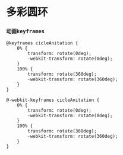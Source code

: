 # 多彩圆环

<vuep template="#demo1" class="full-page"></vuep>

<script v-pre type="text/x-template" id="demo1">
<style>
  .rad-cons{
    width: 300px;
    height: 300px;
    padding: 50px;
    margin: 0 auto;
  }  
 
  .rad-cons .circle-div{
    width: 100%;
    height: 100%;
    overflow: hidden;
    position: relative;
    animation: cicleAnitation 3s linear infinite;
    -webkit-animation: cicleAnitation 3s linear infinite;
  }

  .rad-cons .circle-div > div.centerWrap {
    width: 100%;
    height: 100%;
    border-radius: 120px;
    box-shadow:0 0 0 50px #fff;
    box-shadow: inset 0 0 8px rgba(0, 0, 0, 0.4), 0 0 0 50px #fff;
  }

  .rad-cons .circle-div > div.centerWrap:before {
    content: "";
    position: absolute;
    display: block;
    width: 84%;
    height: 84%;
    top: 8%;
    left: 8%;
    border-radius: 120px;
    background: #fff;
    box-shadow: 0 0 8px rgba(0, 0, 0, 0.4);
  }

  .circle-div  div {
    position: absolute;
    width: 50%;
    height: 50%;
  }

  .circle-div > div:first-child,
  .circle-div > div:nth-child(4) {
    left: 50%;
    width: 57.74%;
    margin-left: -28.87%;
  }

  .circle-div > div:first-child {
    background-color: #ff0000;
    background-image: linear-gradient(90deg, #ff0000 12%, #ffff00 88%);
  }

  .circle-div > div:nth-child(2) {
    left: 50%;
    transform-origin: bottom;
    transform: skewX(150deg);
    background-color: #ffff00;
    background-image: linear-gradient(150deg, #ffff00 12%, #00ff00 88%);
  }

  .circle-div > div:nth-child(3) {
    transform-origin: bottom;
    transform: skewX(30deg);
    background-color: #ff00ff;
    background-image: linear-gradient(30deg, #ff00ff 12%, #ff0000 88%);
  }

  .circle-div > div:nth-child(4) {
    top: 50%;
    background-color: #0000ff;
    background-image: linear-gradient(90deg, #0000ff 12%, #00ffff 88%);
  }

  .circle-div > div:nth-child(5) {
    left: 50%;
    top: 50%;
    transform-origin: top;
    transform: skewX(30deg);
    background-color: #00ffff;
    background-image: linear-gradient(30deg, #00ffff 12%, #00ff00 88%);
  }

  .circle-div > div:nth-child(6) {
    top: 50%;
    transform-origin: top;
    transform: skewX(150deg);
    background-color: #ff00ff;
    background-image: linear-gradient(150deg, #ff00ff 12%, #0000ff 88%);
  }
</style>
<template>
<div class="rad-cons">
  <div class='circle-div'>
    <div></div>
    <div></div>
    <div></div>
    <div></div>
    <div></div>
    <div></div>
    <div class="centerWrap"></div>
  </div>
</div>
</template>
<script></script>
</script>

### `动画keyframes`

```
@keyframes cicleAnitation {
    0% {
        transform: rotate(0deg);
        -webkit-transform: rotate(0deg);
    }
    100% {
        transform: rotate(360deg);
        -webkit-transform: rotate(360deg);
    }
}

@-webkit-keyframes cicleAnitation {
    0% {
        transform: rotate(0deg);
        -webkit-transform: rotate(0deg);
    }
    100% {
        transform: rotate(360deg);
        -webkit-transform: rotate(360deg);
    }
}

```




<!-- ### 浏览器兼容

<iframe src="https://caniuse.bitsofco.de/embed/index.html?feat=css-gradients&amp;periods=future_1,current,past_1,past_2,past_3&amp;accessible-colours=false" frameborder="0" width="100%" height="436px"></iframe> -->
